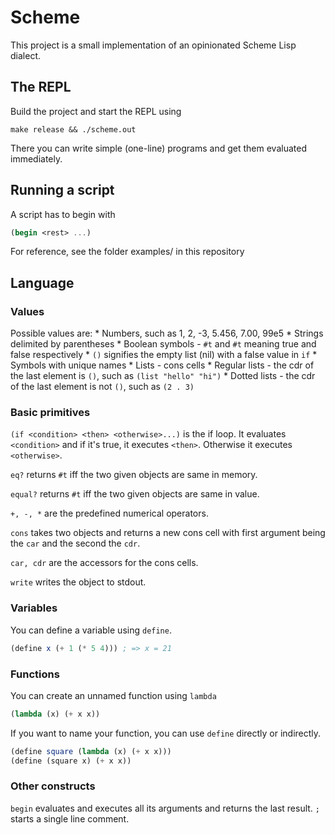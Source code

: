 # Scheme

This project is a small implementation of an opinionated Scheme Lisp dialect.

## The REPL

Build the project and start the REPL using
```
make release && ./scheme.out
```

There you can write simple (one-line) programs and get them evaluated immediately.

## Running a script

A script has to begin with
```scheme
(begin <rest> ...)
```
For reference, see the folder examples/ in this repository

## Language

### Values

Possible values are:
    * Numbers, such as 1, 2, -3, 5.456, 7.00, 99e5
    * Strings delimited by parentheses
    * Boolean symbols - ```#t``` and ```#t``` meaning true and false respectively
    * ```()``` signifies the empty list (nil) with a false value in ```if```
    * Symbols with unique names
    * Lists - cons cells
        * Regular lists - the cdr of the last element is ```()```, such as ```(list "hello" "hi")```
        * Dotted lists - the cdr of the last element is not ```()```, such as ```(2 . 3)```

### Basic primitives

```(if <condition> <then> <otherwise>...)``` is the if loop. It evaluates ```<condition>``` and if it's true, it executes ```<then>```. Otherwise it executes ```<otherwise>```.

```eq?``` returns ```#t``` iff the two given objects are same in memory.

```equal?``` returns ```#t``` iff the two given objects are same in value.

```+, -, *``` are the predefined numerical operators.

```cons``` takes two objects and returns a new cons cell with first argument being the ```car``` and the second the ```cdr```.

```car, cdr``` are the accessors for the cons cells.

```write``` writes the object to stdout.

### Variables

You can define a variable using ```define```.

```scheme
(define x (+ 1 (* 5 4))) ; => x = 21
```

### Functions

You can create an unnamed function using ```lambda```

```scheme
(lambda (x) (+ x x))
```

If you want to name your function, you can use ```define``` directly or indirectly.
```scheme
(define square (lambda (x) (+ x x)))
(define (square x) (+ x x))
```

### Other constructs

```begin``` evaluates and executes all its arguments and returns the last result.
```;``` starts a single line comment.
